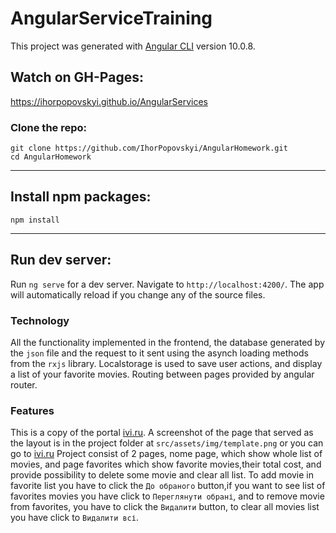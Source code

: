 # AngularServiceTraining

This project was generated with [Angular CLI](https://github.com/angular/angular-cli) version 10.0.8.

## Watch on GH-Pages:

https://ihorpopovskyi.github.io/AngularServices

### Clone the repo:

```
git clone https://github.com/IhorPopovskyi/AngularHomework.git
cd AngularHomework
```

---

## Install npm packages:

```
npm install
```

---

## Run dev server:

Run `ng serve` for a dev server. Navigate to `http://localhost:4200/`. The app will automatically reload if you change any of the source files.

### Technology

All the functionality implemented in the frontend, the database generated by the `json` file and the request to it sent using the asynch loading methods from the `rxjs` library.
Localstorage is used to save user actions, and display a list of your favorite movies. Routing between pages provided by angular router.

### Features
This is a copy of the portal [ivi.ru](https://www.ivi.ru/movies). A screenshot of the page that served as the layout is in the project folder at `src/assets/img/template.png` or you can go to [ivi.ru](https://www.ivi.ru/movies)
Project consist of 2 pages, nome page, which show whole list of movies, and page favorites which show favorite movies,their total cost, and provide possibility to delete some movie and clear all list.
To add movie in favorite list you have to click the `До обраного` button,if you want to see list of favorites movies you have click to `Переглянути обрані`, and to remove movie from favorites, you have to click the `Видалити` button, to clear all movies list you have click to `Видалити всі`.
